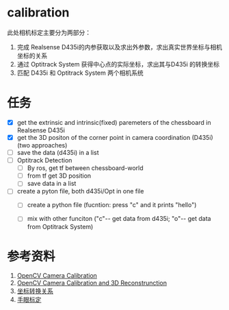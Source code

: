 # calibration
此处相机标定主要分为两部分：
1. 完成 Realsense D435i的内参获取以及求出外参数，求出真实世界坐标与相机坐标的关系
2. 通过 Optitrack System 获得中心点的实际坐标，求出其与D435i 的转换坐标
3. 匹配 D435i 和 Optitrack System 两个相机系统

# 任务
- [x] get the extrinsic and intrinsic(fixed) paremeters of the chessboard in Realsense D435i
- [x] get the 3D positon of the corner point in camera coordination (D435i) (two approaches)
- [ ] save the data (d435i) in a list
- [ ] Optitrack Detection
  - [ ] By ros, get tf between chessboard-world
  - [ ] from tf get 3D position
  - [ ] save data in a list
 - [ ] create a pyton file, both d435i/Opt in one file
    - [ ] create a python file (fucntion: press "c" and it prints "hello")
    - [ ] mix with other funciton ("c"-- get data from d435i; "o"-- get data from Optitrack System)
   


# 参考资料
1. [OpenCV Camera Calibration](https://opencv-python-tutroals.readthedocs.io/en/latest/py_tutorials/py_calib3d/py_calibration/py_calibration.html)
2. [OpenCV Camera Calibration and 3D Reconstrunction](https://docs.opencv.org/2.4/modules/calib3d/doc/camera_calibration_and_3d_reconstruction.html)
3. [坐标转换关系](https://www.guyuehome.com/7832)
4. [手眼标定](https://www.guyuehome.com/7871)
